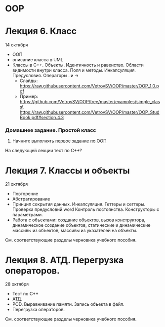 # OOP

# Лекция 6. Класс
14 октября
- ООП
- описание класса в UML
- Классы в С++. Объекты. Идентичность и равенство. Области видимости внутри класса. Поля и методы. Инкапсуляция. Предусловия. Операторы . и ->
  - Слайды: https://raw.githubusercontent.com/VetrovSV/OOP/master/OOP_1.0.pdf
  - Пример: https://github.com/VetrovSV/OOP/tree/master/examples/simple_class\
            https://raw.githubusercontent.com/VetrovSV/OOP/master/OOP_StudBook.pdf#section.4.3

### Домашнее задание. Простой класс
1. Начните выполнять [первое задание по ООП](../Задания%20I.md)

На следующей лекции тест по С++?



# Лекция 7. Классы и объекты
21 октября
- Повторение
- Абстрагирование
- Принцип сокрытия данных. Инкапсуляция. Геттеры и сеттеры. Проверка предусловий.word Контроль постоянства. Конструкторы с параметрами.
- Работа с объектами: создание объектов, вызов конструктора, динамическое создание объектов, статические и динамические массивы из объектов, массивы из указателей на объекты.

См. соответствующие разделы черновика учебного пособия.


# Лекция 8. АТД. Перегрузка операторов.
28 октября
- Тест по C++
- АТД.
- POD. Выравнивание памяти. Запись объекта в файл.
- Перегрузка операторов.

См. соответствующие разделы черновика учебного пособия.

